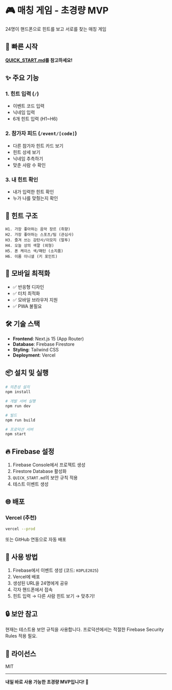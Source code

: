 # 🎮 매칭 게임 - 초경량 MVP

24명이 핸드폰으로 힌트를 보고 서로를 찾는 매칭 게임

## 🚀 빠른 시작

**[QUICK_START.md](./QUICK_START.md)를 참고하세요!**

## ✨ 주요 기능

### 1. 힌트 입력 (`/`)
- 이벤트 코드 입력
- 닉네임 입력
- 6개 힌트 입력 (H1~H6)

### 2. 참가자 피드 (`/event/[code]`)
- 다른 참가자 힌트 카드 보기
- 힌트 상세 보기
- 닉네임 추측하기
- 맞춘 사람 수 확인

### 3. 내 힌트 확인
- 내가 입력한 힌트 확인
- 누가 나를 맞췄는지 확인

## 🎯 힌트 구조

```
H1. 가장 좋아하는 음악 장르 (취향)
H2. 가장 좋아하는 스포츠/팀 (관심사)
H3. 즐겨 쓰는 감탄사/이모지 (말투)
H4. 오늘 상의 색깔 (외형)
H5. 폰 케이스 색/패턴 (소지품)
H6. 이름 이니셜 (키 포인트)
```

## 📱 모바일 최적화

- ✅ 반응형 디자인
- ✅ 터치 최적화
- ✅ 모바일 브라우저 지원
- ✅ PWA 불필요

## 🛠 기술 스택

- **Frontend**: Next.js 15 (App Router)
- **Database**: Firebase Firestore
- **Styling**: Tailwind CSS
- **Deployment**: Vercel

## 📦 설치 및 실행

```bash
# 의존성 설치
npm install

# 개발 서버 실행
npm run dev

# 빌드
npm run build

# 프로덕션 서버
npm start
```

## 🔥 Firebase 설정

1. Firebase Console에서 프로젝트 생성
2. Firestore Database 활성화
3. `QUICK_START.md`의 보안 규칙 적용
4. 테스트 이벤트 생성

## 🌐 배포

### Vercel (추천)
```bash
vercel --prod
```

또는 GitHub 연동으로 자동 배포

## 📝 사용 방법

1. Firebase에서 이벤트 생성 (코드: `KOPLE2025`)
2. Vercel에 배포
3. 생성된 URL을 24명에게 공유
4. 각자 핸드폰에서 접속
5. 힌트 입력 → 다른 사람 힌트 보기 → 맞추기!

## 🔒 보안 참고

현재는 테스트용 보안 규칙을 사용합니다.
프로덕션에서는 적절한 Firebase Security Rules 적용 필요.

## 📄 라이선스

MIT

---

**내일 바로 사용 가능한 초경량 MVP입니다! 🚀**
